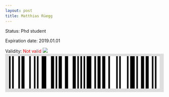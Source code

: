```yaml
---
layout: post
title: Matthias Rüegg
---
```


Status: Phd student

Expiration date: 2019.01.01

Validity: <font color="red"> Not valid</font> 
![](/members/img/Matthias_Rüegg.png)
![](/members/img/bar.png)
